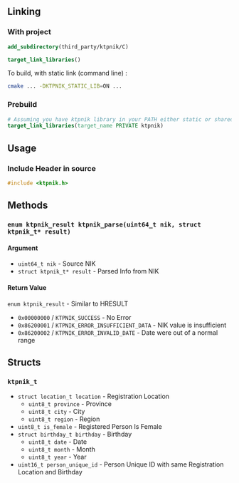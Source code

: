 ## Linking
### With project
```cmake
add_subdirectory(third_party/ktpnik/C)

target_link_libraries()
```
To build, with static link (command line) :
```bash
cmake ... -DKTPNIK_STATIC_LIB=ON ...
```

### Prebuild
```cmake
# Assuming you have ktpnik library in your PATH either static or shared library
target_link_libraries(target_name PRIVATE ktpnik)
```

## Usage
### Include Header in source
```c
#include <ktpnik.h>
```

## Methods
### `enum ktpnik_result ktpnik_parse(uint64_t nik, struct ktpnik_t* result)`
#### Argument
- `uint64_t nik` - Source NIK
- `struct ktpnik_t* result` - Parsed Info from NIK
#### Return Value
`enum ktpnik_result` - Similar to HRESULT
- `0x00000000` / `KTPNIK_SUCCESS` - No Error
- `0x86200001` / `KTPNIK_ERROR_INSUFFICIENT_DATA` - NIK value is insufficient
- `0x86200002` / `KTPNIK_ERROR_INVALID_DATE` - Date were out of a normal range

## Structs
### `ktpnik_t`
- `struct location_t location` - Registration Location
    - `uint8_t province` - Province
    - `uint8_t city` - City
    - `uint8_t region` - Region
- `uint8_t is_female` - Registered Person Is Female
- `struct birthday_t birthday` - Birthday
    - `uint8_t date` - Date
    - `uint8_t month` - Month
    - `uint8_t year` - Year
- `uint16_t person_unique_id` - Person Unique ID with same Registration Location and Birthday